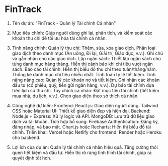 # FinTrack
1. Tên dự án:
"FinTrack - Quản lý Tài chính Cá nhân"

2. Mục tiêu chính:
Giúp người dùng ghi lại, phân tích, và kiểm soát các khoản thu chi để tối ưu hóa tài chính cá nhân.

3. Tính năng chính:
Quản lý thu chi:
Thêm, sửa, xóa giao dịch.
Phân loại giao dịch theo danh mục (Ăn uống, Đi lại, Giải trí, Giáo dục, v.v.).
Ghi chú và gắn nhãn cho các giao dịch.
Lập ngân sách:
Thiết lập ngân sách cho từng danh mục hàng tháng.
Hiển thị cảnh báo khi chi tiêu vượt ngân sách.
Báo cáo tài chính:
Hiển thị biểu đồ thu chi theo tuần/tháng/năm.
Thống kê danh mục chi tiêu nhiều nhất.
Tính toán tỷ lệ tiết kiệm.
Tính năng nâng cao:
Quản lý các khoản nợ và tiết kiệm.
Ghi nhận các khoản đầu tư (cổ phiếu, quỹ, tiền gửi ngân hàng, v.v.).
Dự báo tài chính dựa trên lịch sử thu chi.
Tùy chỉnh cá nhân:
Đặt mục tiêu tài chính (tiết kiệm mua nhà, du lịch, v.v.).
Chọn giao diện theo sở thích cá nhân.
4. Công nghệ dự kiến:
Frontend:
React.js: Giao diện người dùng.
Tailwind CSS hoặc Material UI: Thiết kế giao diện đẹp và hiện đại.
Backend:
Node.js + Express: Xử lý logic và API.
MongoDB: Lưu trữ dữ liệu giao dịch và tài khoản.
Tích hợp bổ sung:
Firebase Authentication: Đăng ký, đăng nhập, và bảo mật.
Chart.js hoặc Recharts: Hiển thị biểu đồ tài chính.
Triển khai:
Vercel hoặc Netlify cho frontend.
Render hoặc Heroku cho backend.
5. Lợi ích của dự án:
Quản lý tài chính cá nhân hiệu quả.
Tăng cường thói quen tiết kiệm và đầu tư.
Hiển thị rõ ràng tình hình tài chính, giúp ra quyết định tốt hơn.
